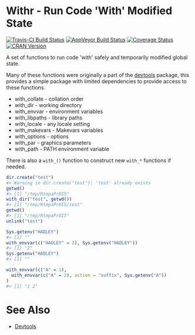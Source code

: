 <!-- README.md is generated from README.Rmd. Please edit that file -->
Withr - Run Code 'With' Modified State
======================================

[![Travis-CI Build Status](https://travis-ci.org/jimhester/withr.svg?branch=master)](https://travis-ci.org/jimhester/withr) [![AppVeyor Build Status](https://ci.appveyor.com/api/projects/status/github/jimhester/withr?branch=master&svg=true)](https://ci.appveyor.com/project/jimhester/withr) [![Coverage Status](https://img.shields.io/codecov/c/github/jimhester/withr/master.svg)](https://codecov.io/github/jimhester/withr?branch=master) [![CRAN Version](http://www.r-pkg.org/badges/version/withr)](http://www.r-pkg.org/pkg/withr)

A set of functions to run code 'with' safely and temporarily modified global state.

Many of these functions were originally a part of the [devtools](https://github.com/hadley/devtools) package, this provides a simple package with limited dependencies to provide access to these functions.

-   with\_collate - collation order
-   with\_dir - working directory
-   with\_envvar - environment variables
-   with\_libpaths - library paths
-   with\_locale - any locale setting
-   with\_makevars - Makevars variables
-   with\_options - options
-   with\_par - graphics parameters
-   with\_path - PATH environment variable

There is also a `with_()` function to construct new `with_*` functions if needed.

``` r
dir.create("test")
#> Warning in dir.create("test"): 'test' already exists
getwd()
#> [1] "/tmp/RtmpaPrDI5"
with_dir("test", getwd())
#> [1] "/tmp/RtmpaPrDI5/test"
getwd()
#> [1] "/tmp/RtmpaPrDI5"
unlink("test")

Sys.getenv("HADLEY")
#> [1] ""
with_envvar(c("HADLEY" = 2), Sys.getenv("HADLEY"))
#> [1] "2"
Sys.getenv("HADLEY")
#> [1] ""

with_envvar(c("A" = 1),
  with_envvar(c("A" = 2), action = "suffix", Sys.getenv("A"))
)
#> [1] "1 2"
```

See Also
========

-   [Devtools](https://github.com/hadley/devtools)
